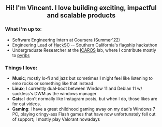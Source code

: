<h2 align="center">Hi! I'm Vincent. I love building exciting, impactful and scalable products</h2>

### What I'm up to:

- Software Engineering Intern at Coursera (Summer'22)
- Engineering Lead of [HackSC](http://hacksc.com) -- Southern California's flagship hackathon
- Undergraduate Researcher at the [ICAROS](http://icaros.usc.edu) lab, where I contribute mostly to [pyribs](http://pyribs.org)

### Things I love:

- __Music__; mostly lo-fi and jazz but sometimes I might feel like listening to emo rocks or something like that instead
- __Linux__; I currently dual-boot between Window 11 and Debian 11 w/ suckless's DWM as the windows manager
- __Cats__: I don't normally like Instagram posts, but when I do, those likes are for cat videos.
-  __Gaming__: I have a great childhood gaming away on my dad's Windows 7 PC, playing cringy-ass Flash games that have now unfortunately fell out of support; I mostly play Valorant nowadays 

